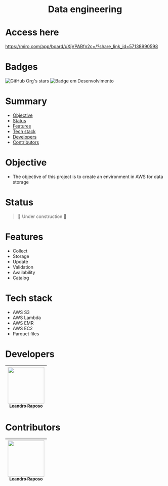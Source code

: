 <h1 align="center"> Data engineering </h1>

# Access here
https://miro.com/app/board/uXjVPABfn2c=/?share_link_id=57138990598

# Badges
![GitHub Org's stars](https://img.shields.io/github/stars/leandro-raposo?style=social)
![Badge em Desenvolvimento](http://img.shields.io/static/v1?label=STATUS&message=WORK%20IN%20PROGRESS&color=GREEN&style=for-the-badge)

# Summary 

* [Objective](#objective)
* [Status](#status)
* [Features](#features)
* [Tech stack](#tech-stack)
* [Developers](#developers)
* [Contributors](#contributors)

# Objective
- The objective of this project is to create an environment in AWS for data storage

# Status
> :construction: Under construction :construction:

# Features
- Collect
- Storage
- Update
- Validation
- Availability
- Catalog

# Tech stack
- AWS S3
- AWS Lambda
- AWS EMR
- AWS EC2
- Parquet files

# Developers
| [<img src="https://avatars.githubusercontent.com/u/79737458?v=4" width=115><br><sub>Leandro Raposo</sub>](https://github.com/leandro-raposo) |
| :---: |

# Contributors
| [<img src="https://avatars.githubusercontent.com/u/40493928?v=4" width=115><br><sub>Leandro Raposo</sub>](https://github.com/brunojardim) |
| :---: |
